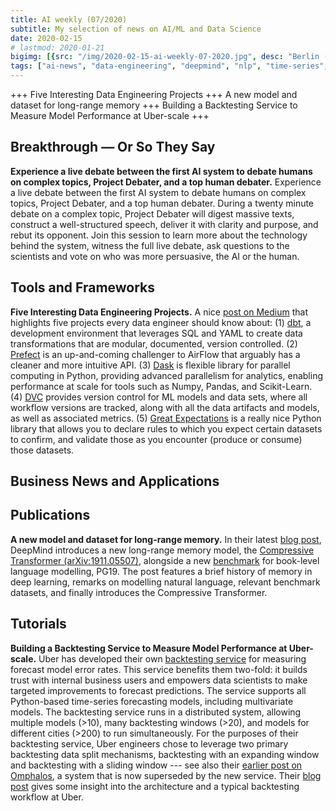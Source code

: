 ```yaml
---
title: AI weekly (07/2020)
subtitle: My selection of news on AI/ML and Data Science
date: 2020-02-15
# lastmod: 2020-01-21
bigimg: [{src: "/img/2020-02-15-ai-weekly-07-2020.jpg", desc: "Berlin (2019)"}]
tags: ["ai-news", "data-engineering", "deepmind", "nlp", "time-series", "uber"]
---
```


+++ Five Interesting Data Engineering Projects +++ A new model and dataset for long-range memory +++ Building a Backtesting Service to Measure Model Performance at Uber-scale +++ 
 
<!--more-->


## Breakthrough &mdash; Or So They Say

**Experience a live debate between the first AI system to debate humans on complex topics, Project Debater, and a top human debater.** Experience a live debate between the first AI system to debate humans on complex topics, Project Debater, and a top human debater. During a twenty minute debate on a complex topic, Project Debater will digest massive texts, construct a well-structured speech, deliver it with clarity and purpose, and rebut its opponent. Join this session to learn more about the technology behind the system, witness the full live debate, ask questions to the scientists and vote on who was more persuasive, the AI or the human. 
 


## Tools and Frameworks

**Five Interesting Data Engineering Projects.** A nice [post on Medium](https://medium.com/@squarecog/five-interesting-data-engineering-projects-48ffb9c9c501) that highlights five projects every data engineer should know about: (1) [dbt](https://www.getdbt.com/product/), a development environment that leverages SQL and YAML to create data transformations that are modular, documented, version controlled. (2) [Prefect](https://www.prefect.io/) is an up-and-coming challenger to AirFlow that arguably has a cleaner and more intuitive API. (3) [Dask](https://dask.org/) is flexible library for parallel computing in Python, providing advanced parallelism for analytics, enabling performance at scale for tools such as Numpy, Pandas, and Scikit-Learn. (4) [DVC](https://dvc.org/) provides version control for ML models and data sets, where all workflow versions are tracked, along with all the data artifacts and models, as well as associated metrics. (5) [Great Expectations](https://github.com/great-expectations/great_expectations) is a really nice Python library that allows you to declare rules to which you expect certain datasets to confirm, and validate those as you encounter (produce or consume) those datasets. 


## Business News and Applications

 



## Publications
 
**A new model and dataset for long-range memory.** In their latest [blog post](https://deepmind.com/blog/article/A_new_model_and_dataset_for_long-range_memory), DeepMind introduces a new long-range memory model, the [Compressive Transformer (arXiv:1911.05507)](https://arxiv.org/abs/1911.05507), alongside a new [benchmark](https://github.com/deepmind/pg19) for book-level language modelling, PG19. The post features a brief history of memory in deep learning, remarks on modelling natural language, relevant benchmark datasets, and finally introduces the Compressive Transformer.



## Tutorials

**Building a Backtesting Service to Measure Model Performance at Uber-scale.** Uber has developed their own [backtesting service](https://eng.uber.com/backtesting-at-scale/) for measuring forecast model error rates. This service benefits them two-fold: it builds trust with internal business users and empowers data scientists to make targeted improvements to forecast predictions. The service supports all Python-based time-series forecasting models, including multivariate models. The backtesting service runs in a distributed system, allowing multiple models (>10), many backtesting windows (>20), and models for different cities (>200) to run simultaneously. For the purposes of their backtesting service, Uber engineers chose to leverage two primary backtesting data split mechanisms, backtesting with an expanding window and backtesting with a sliding window --- see also their [earlier post on Omphalos](https://eng.uber.com/omphalos/), a system that is now superseded by the new service. Their [blog post](https://eng.uber.com/backtesting-at-scale/) gives some insight into the architecture and a typical backtesting workflow at Uber. 



